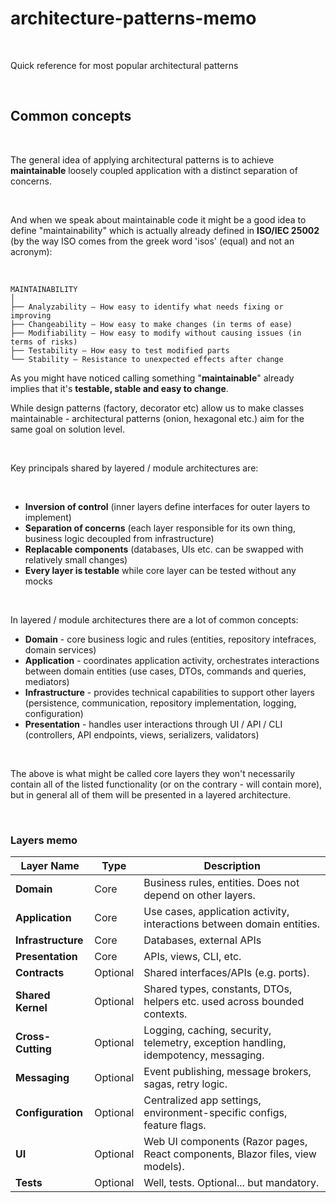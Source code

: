 # architecture-patterns-memo

<br />

Quick reference for most popular architectural patterns

<br />

## Common concepts

<br />

The general idea of applying architectural patterns is to achieve **maintainable** loosely coupled application with a distinct separation of concerns. 

<br />

And when we speak about maintainable code it might be a good idea to define "maintainability" which is actually already defined in **ISO/IEC 25002** (by the way ISO comes from the greek word 'isos' (equal) and not an acronym): 

<br />

```
MAINTAINABILITY
│
├── Analyzability – How easy to identify what needs fixing or improving
├── Changeability – How easy to make changes (in terms of ease)
├── Modifiability – How easy to modify without causing issues (in terms of risks)
├── Testability – How easy to test modified parts
└── Stability – Resistance to unexpected effects after change
```

As you might have noticed calling something "**maintainable**" already implies that it's **testable, stable and easy to change**.
<br />


While design patterns (factory, decorator etc) allow us to make classes maintainable - architectural patterns (onion, hexagonal etc.) aim for the same goal on solution level. 

<br />

Key principals shared by layered / module architectures are:

<br />

- **Inversion of control** (inner layers define interfaces for outer layers to implement)
- **Separation of concerns** (each layer responsible for its own thing, business logic decoupled from infrastructure)
- **Replacable components** (databases, UIs etc. can be swapped with relatively small changes)
- **Every layer is testable** while core layer can be tested without any mocks

<br />

In layered / module architectures there are a lot of common concepts:

- **Domain** - core business logic and rules (entities, repository intefraces, domain services)
- **Application** - coordinates application activity, orchestrates interactions between domain entities (use cases, DTOs, commands and queries, mediators)
- **Infrastructure** - provides technical capabilities to support other layers (persistence, communication, repository implementation, logging, configuration)
- **Presentation** - handles user interactions through UI / API / CLI (controllers,  API endpoints, views, serializers, validators)

<br />

The above is what might be called core layers they won't necessarily contain all of the listed functionality (or on the contrary - will contain more), but in general all of them will be presented in a layered architecture.

<br />

### Layers memo

| Layer Name           | Type     | Description |
|----------------------|----------|-------------|
| **Domain**           | Core     | Business rules, entities. Does not depend on other layers. |
| **Application**      | Core     | Use cases, application activity, interactions between domain entities. |
| **Infrastructure**   | Core     | Databases, external APIs |
| **Presentation**     | Core     | APIs, views, CLI, etc. |
| **Contracts**        | Optional | Shared interfaces/APIs (e.g. ports). |
| **Shared Kernel**    | Optional | Shared types, constants, DTOs, helpers etc. used across bounded contexts. |
| **Cross-Cutting**    | Optional | Logging, caching, security, telemetry, exception handling, idempotency, messaging. |
| **Messaging**        | Optional | Event publishing, message brokers, sagas, retry logic. |
| **Configuration**    | Optional | Centralized app settings, environment-specific configs, feature flags. |
| **UI**               | Optional | Web UI components (Razor pages, React components, Blazor files, view models). |
| **Tests**            | Optional | Well, tests. Optional... but mandatory. |


